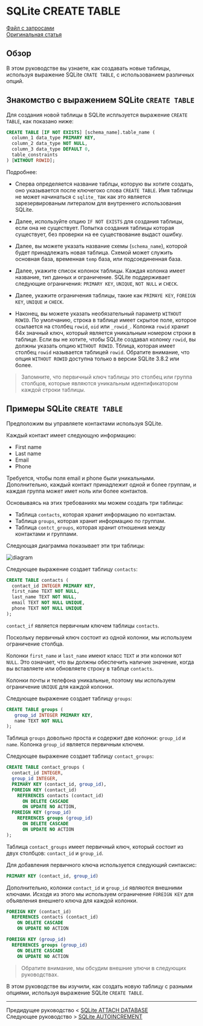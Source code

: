 # SQLite CREATE TABLE #########################

[Файл с запросами][querys]   
[Оригинальная статья][origin]

[querys]: ./querys.sql
[origin]: https://www.sqlitetutorial.net/sqlite-create-table/

## Обзор ##############################

В этом руководстве вы узнаете, как создавать новые таблицы, используя выражение SQLite `CRATE TABLE`, с использованием различных опций.

## Знакомство с выражением SQLite `CREATE TABLE`

Для создания новой таблицы в SQLite испльзуется выражение `CREATE TABLE`, как показано ниже:

~~~ SQL ~~~~~~~~~~~~~~~~~~~~~~~~~~~~~~~
CREATE TABLE [IF NOT EXISTS] [schema_name].table_name (
  column_1 data_type PRIMARY KEY,
  column_2 data_type NOT NULL,
  column_3 data_type DEFAULT 0,
  table_constraints
) [WITHOUT ROWID];
~~~~~~~~~~~~~~~~~~~~~~~~~~~~~~~~~~~~~~~

Подробнее:

- Сперва определяется название таблцы, которую вы хотите создать, оно указывается после ключегоко слова `CREATE TABLE`. Имя таблицы не может начинаться с `sqlite_` так как это является зарезервированым литералом для внутреннего использования SQLite.

- Далее, используйте опцию `IF NOT EXISTS` для создания таблицы, если она не существует. Попытка создания таблицы которая существует, без проверки на ее существование выдаст ошибку.

- Далее, вы можете указать название схемы (`schema_name`), которой будет принадлежать новая таблица. Схемой может служить основная база, временная `temp` база, или подсоединенная база.

- Далее, укажите список колонок таблицы. Каждая колонка имеет название, тип данных и ограничение. SQLite поддерживает следующие ограничения: `PRIMARY KEY`, `UNIQUE`, `NOT NULL` и `CHECK`.

- Далее, укажите ограничения таблицы, такие как `PRIMAYE KEY`, `FOREIGN KEY`, `UNIQUE` и `CHECK`.

- Наконец, вы можете указать необязательный параметр `WITHOUT ROWID`. По умолчанию, строка в таблице имеет скрытое поле, которое ссылается на столбец `rowid`, `oid` или `_rowid_`. Колонка `rowid` хранит 64х значный ключ, который является уникальным номером строки в таблице. Если вы не хотите, чтобы SQLite создавал колонку `rowid`, вы должны указать опцию `WITHOUT ROWID`. Тблица, которая имеет столбец `rowid` называется таблицей `rowid`. Обратите внимание, что опция `WITHOUT ROWID` доступна только в версии SQLite 3.8.2 или более.

> Запомните, что первичный ключ таблицы это столбец или группа столбцов, которые являются уникальным идентификатором каждой строки таблицы.

## Примеры SQLite `CREATE TABLE`

Предположим вы управляете контактами используя SQLite.

Каждый контакт имеет следующую информацию:

- First name
- Last name
- Email
- Phone

Требуется, чтобы поля email и phone были уникальными. Дополнительно, каждый контакт принадлежит одной и более группам, и каждая группа может имет ноль или более контактов.

Основываясь на этих требованиях мы можем создать три таблицы:

- Таблица `contacts`, которая хранит информацию по контактам.
- Таблица `groups`, которая хранит информацию по группам.
- Таблица `contct_groups`, которая хранит отношения между контактами и группами.

Следующая диаграмма показывает эти три таблицы:

![diagram]

Следующее выражение создает таблицу `contacts`:

~~~ SQL ~~~~~~~~~~~~~~~~~~~~~~~~~~~~~~~
CREATE TABLE contacts (
  contact_id INTEGER PRIMARY KEY,
  first_name TEXT NOT NULL,
  last_name TEXT NOT NULL,
  email TEXT NOT NULL UNIQUE,
  phone TEXT NOT NULL UNIQUE
);
~~~~~~~~~~~~~~~~~~~~~~~~~~~~~~~~~~~~~~~

`contact_if` является первичным ключем таблицы `contacts`.

Поскольку первичный ключ состоит из одной колонки, мы используем ограничение столбца.

Колонки `first_name` и `last_name` имеют класс `TEXT` и эти колонки `NOT NULL`. Это означает, что вы должны обеспечить наличие значение, когда вы вставляете или обновляете строку в таблце `contacts`.

Колонки почты и телефона уникальные, поэтому мы используем ограничение `UNIQUE` для каждой колонки.

Следующее выражение создает таблицу `groups`:

~~~ SQL ~~~~~~~~~~~~~~~~~~~~~~~~~~~~~~~
CREATE TABLE groups (
   group_id INTEGER PRIMARY KEY,
   name TEXT NOT NULL
);
~~~~~~~~~~~~~~~~~~~~~~~~~~~~~~~~~~~~~~~

Таблица `groups` довольно проста и содержит две колонки: `group_id` и `name`. Колонка `group_id` является первичным ключем.

Следующее выражение создает таблицу `contact_groups`:

~~~ SQL ~~~~~~~~~~~~~~~~~~~~~~~~~~~~~~~
CREATE TABLE contact_groups (
  contact_id INTEGER,
  group_id INTEGER,
  PRIMARY KEY (contact_id, group_id),
  FOREIGN KEY (contact_id)
    REFERENCES contacts (contact_id)
      ON DELETE CASCADE
      ON UPDATE NO ACTION,
  FOREIGN KEY (group_id)
    REFERENCES groups (group_id)
      ON DELETE CASCADE
      ON UPDATE NO ACTION    
);
~~~~~~~~~~~~~~~~~~~~~~~~~~~~~~~~~~~~~~~

Таблица `contact_groups` имеет первичный ключ, который состоит из двух столбцов: `contact_id` и `group_id`.

Для добавления первичного ключа используется следующий синтаксис:

~~~ SQL ~~~~~~~~~~~~~~~~~~~~~~~~~~~~~~~
PRIMARY KEY (contact_id, group_id)
~~~~~~~~~~~~~~~~~~~~~~~~~~~~~~~~~~~~~~~

Дополнительно, колонки `contact_id` и `group_id` являются внешними ключами. Исходя из этого мы используем ограничение `FOREIGN KEY` для объявления внешнего ключа для каждой колонки.

~~~ SQL ~~~~~~~~~~~~~~~~~~~~~~~~~~~~~~~
FOREIGN KEY (contact_id)
  REFERENCES contacts (contact_id)
    ON DELETE CASCADE
    ON UPDATE NO ACTION
~~~~~~~~~~~~~~~~~~~~~~~~~~~~~~~~~~~~~~~

~~~ SQL ~~~~~~~~~~~~~~~~~~~~~~~~~~~~~~~
FOREIGN KEY (group_id)
  REFERENCES groups (group_id)
    ON DELETE CASCADE
    ON UPDATE NO ACTION
~~~~~~~~~~~~~~~~~~~~~~~~~~~~~~~~~~~~~~~

> Обратите внимание, мы обсудим внешние улючи в следующих руководствах.

В этом руководстве вы изучили, как создать новую таблицу с разными опциями, используя выражение SQLite `CREATE TABLE`.

---------------------------------------

Предидущее руководство < [SQLite ATTACH DATABASE][prev]  
Следующее руководство > [SQLite AUTOINCREMENT][next]

[prev]: ../33_AttachDatabase/translate.md
[next]: ../35_Autoincrement/translate.md

[diagram]: ./SQLite-CREATE-TABLE-example.jpg